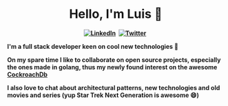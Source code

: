 <p>
  <h1 align="center"><b>Hello, I'm Luis 👋</h1>
</p>

<p align="center">
  <a href="https://www.linkedin.com/in/pessoaluis/"><img src="https://img.shields.io/badge/linkedin-%230077B5.svg?&style=for-the-badge&logo=linkedin&logoColor=white" alt="LinkedIn" /></a>&nbsp;
  <a href="https://twitter.com/luisfpessoa"><img src="https://img.shields.io/badge/Twitter-1DA1F2?style=for-the-badge&logo=twitter&logoColor=white" alt="Twitter" /></a>&nbsp;
</p>

<p>
  I'm a full stack developer keen on cool new technologies 🤖<br />
  
  On my spare time I like to collaborate on open source projects, especially the ones made in golang, thus my newly found interest on the awesome [CockroachDb](https://www.cockroachlabs.com/)<br />
  
  I also love to chat about architectural patterns, new technologies and old movies and series (yup Star Trek Next Generation is awesome 😄) <br />
</p>


<!--p align="center">
  https://github.com/cockroachdb/cockroach
<a href="https://github.com/cockroachdb/cockroach"><img align="" src="https://github-readme-stats.vercel.app/api/pin/?username=cockroachdb&repo=cockroach&theme=tokyonight" width="400" /></a>
<a href="https://github.com/cli/cli"><img align="" src="https://github-readme-stats.vercel.app/api/pin/?username=cli&repo=cli&theme=tokyonight" width="400"/></a>
</p-->

<!--br />
<p align="center">
<img src="https://github-readme-stats.vercel.app/api?username=lpessoa&theme=radical&show_icons=true" height=150/>
<img src="https://github-readme-stats.vercel.app/api/top-langs/?username=lpessoa&layout=compact&theme=radical" width="450" height=150 />
</p-->

